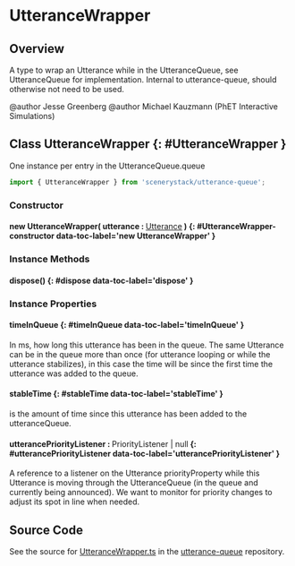# UtteranceWrapper

## Overview

A type to wrap an Utterance while in the UtteranceQueue, see UtteranceQueue for implementation. Internal to
utterance-queue, should otherwise not need to be used.

@author Jesse Greenberg
@author Michael Kauzmann (PhET Interactive Simulations)

## Class UtteranceWrapper {: #UtteranceWrapper }


One instance per entry in the UtteranceQueue.queue

```js
import { UtteranceWrapper } from 'scenerystack/utterance-queue';
```
### Constructor

#### new UtteranceWrapper( utterance : <span style="font-weight: 400;">[Utterance](../utterance-queue/Utterance.md)</span> ) {: #UtteranceWrapper-constructor data-toc-label='new UtteranceWrapper' }

### Instance Methods

#### dispose() {: #dispose data-toc-label='dispose' }

### Instance Properties

#### timeInQueue {: #timeInQueue data-toc-label='timeInQueue' }

In ms, how long this utterance has been in the queue. The
same Utterance can be in the queue more than once (for utterance looping or while the utterance stabilizes),
in this case the time will be since the first time the utterance was added to the queue.

#### stableTime {: #stableTime data-toc-label='stableTime' }

is the amount of time since this utterance has been added to the utteranceQueue.

#### utterancePriorityListener : <span style="font-weight: 400;">PriorityListener | <span style="color: hsla(calc(var(--md-hue) + 180deg),80%,40%,1);">null</span></span> {: #utterancePriorityListener data-toc-label='utterancePriorityListener' }

A reference to a listener on the Utterance priorityProperty while this Utterance
is moving through the UtteranceQueue (in the queue and currently being announced). We want to monitor for priority
changes to adjust its spot in line when needed.



## Source Code

See the source for [UtteranceWrapper.ts](https://github.com/phetsims/utterance-queue/blob/main/js/UtteranceWrapper.ts) in the [utterance-queue](https://github.com/phetsims/utterance-queue) repository.
